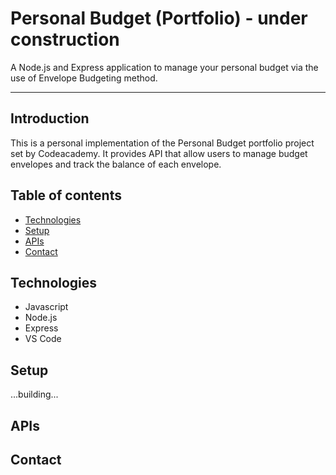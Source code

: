 # Personal Budget (Portfolio) - under construction

A Node.js and Express application to manage your personal budget via the use of Envelope Budgeting method.

---
## Introduction

This is a personal implementation of the Personal Budget portfolio project set by Codeacademy. It provides API that allow users to manage budget envelopes and track the balance of each envelope.

## Table of contents
* [Technologies](#technologies)
* [Setup](#setup)
* [APIs](#apis)
* [Contact](#contact)

## Technologies
* Javascript
* Node.js
* Express
* VS Code

## Setup

...building...

## APIs

## Contact

